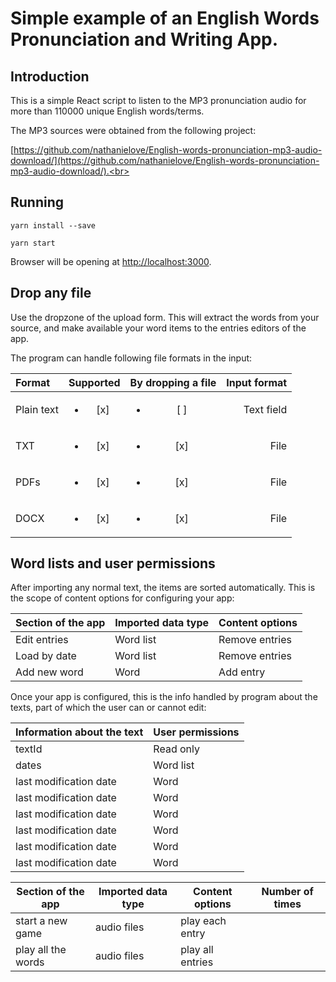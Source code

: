 # Simple example of an English Words Pronunciation and Writing App.


## Introduction

This is a simple React script to listen to the MP3 pronunciation audio for more than 110000 unique English words/terms. 

The MP3 sources were obtained from the following project: 

[https://github.com/nathanielove/English-words-pronunciation-mp3-audio-download/](https://github.com/nathanielove/English-words-pronunciation-mp3-audio-download/).<br>

## Running

```
yarn install --save

yarn start
```

Browser will be opening at [http://localhost:3000](http://localhost:3000).<br>

## Drop any file

Use the dropzone of the upload form.
This will extract the words from your source, and make available your word items to the entries editors of the app.

The program can handle following file formats in the input:

| Format     | Supported          | By dropping a file | Input format | 
|:------------|:--------------------:|:--------------------:|--------------:|
| Plain text | <ul><li>[x] </li></ul> | <ul><li>[ ] </li> | Text field | 
| TXT       | <ul><li>[x] </li></ul> | <ul><li>[x] </li></ul> | File         | 
| PDFs       | <ul><li>[x] </li></ul> | <ul><li>[x] </li></ul> | File         |  
| DOCX       | <ul><li>[x] </li></ul> | <ul><li>[x] </li></ul> | File         | 



## Word lists and user permissions

After importing any normal text, the items are sorted automatically. This is the scope of content options for configuring your app:

| Section of the app | Imported data type | Content options | 
|---|---|---|
| Edit entries | Word list | Remove entries | 
| Load by date | Word list | Remove entries | 
| Add new word | Word | Add entry | 

Once your app is configured, this is the info handled by program about the texts, part of which the user can or cannot edit:

| Information about the text | User permissions | 
|---|---|
| textId | Read only | 
| dates | Word list | 
| last modification date | Word | 
| last modification date | Word | 
| last modification date | Word | 
| last modification date | Word | 
| last modification date | Word | 
| last modification date | Word | 



| Section of the app | Imported data type | Content options | Number of times | 
|---|---|---|---|
| start a new game | audio files | play each entry |  | 
| play all the words | audio files | play all entries |  | 

